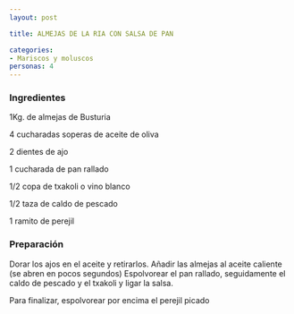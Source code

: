 ```yaml
---
layout: post

title: ALMEJAS DE LA RIA CON SALSA DE PAN

categories:
- Mariscos y moluscos
personas: 4 
---
```

<h3>Ingredientes</h3>
1Kg. de almejas de Busturia

4 cucharadas soperas de aceite de oliva

2 dientes de ajo

1 cucharada de pan rallado

1/2 copa de txakoli o vino blanco

1/2 taza de caldo de pescado

1 ramito de perejil

<h3>Preparación</h3>
Dorar los ajos en el aceite y retirarlos. Añadir las almejas al aceite caliente (se abren en pocos segundos) Espolvorear el pan rallado, seguidamente el caldo de pescado y el txakoli y ligar la salsa.

Para finalizar, espolvorear por encima el perejil picado